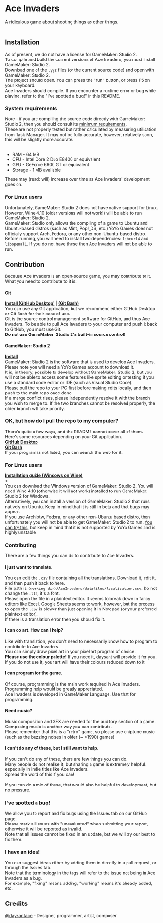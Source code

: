 # Ace Invaders
A ridiculous game about shooting things as other things.<br>
<br>

## Installation
As of present, we do not have a license for GameMaker: Studio 2.<br>
To compile and build the current versions of Ace Invaders, you must install GameMaker: Studio 2.<br>
Download one of the `.yyz` files (or the current source code) and open with GameMaker: Studio 2.<br>
The project should open. You can press the "run" button, or press F5 on your keyboard.<br>
Ace Invaders should compile. If you encounter a runtime error or bug while playing, refer to the "I've spotted a bug!" in this README.
### System requirements
Note - if you are compiling the source code directly with GameMaker: Studio 2, then you should consult its [minimum requirements](https://help.yoyogames.com/hc/en-us/articles/360002406417-Technical-Setup-Info#System%20Requirements).<br>
These are not properly tested but rather calculated by measuring utilisation from Task Manager. It may not be fully accurate, however, relatively soon, this will be slightly more accurate.<br>
<br>
* RAM - 64 MB
* CPU - Intel Core 2 Duo E8400 or equivalent
* GPU - GeForce 6600 GT or equivalent
* Storage - 1 MB avaliable

These may (read: will) increase over time as Ace Invaders' development goes on.<br>

### For Linux users
Unfortunately, GameMaker: Studio 2 does not have native support for Linux. However, Wine 4.10 (older versions will not work!) will be able to run GameMaker: Studio 2.<br>
GameMaker: Studio only allows the compiling of a game to Ubuntu and Ubuntu-based distros (such as Mint, Pop!_OS, etc.)
YoYo Games does not officially support Arch, Fedora, or any other non-Ubuntu-based distro.
Before running, you will need to install two dependencies: `libcurl4` and `libopenal1`. If you do not have these then Ace Invaders will not be able to run.
## Contribution
Because Ace Invaders is an open-source game, you may contribute to it. What you need to contribute to it is:
#### Git
[**Install (GitHub Desktop)**](https://desktop.github.com/) | [**(Git Bash)**](https://git-scm.com/downloads)<br>
You can use any Git application, but we recommend either GitHub Desktop or Git Bash for their ease of use.<br>
Git is the source control management software for GitHub, and thus Ace Invaders. To be able to pull Ace Invaders to your computer and push it back to GitHub, you must use Git.<br>
**Do not use GameMaker: Studio 2's built-in source control!**

#### GameMaker: Studio 2
[**Install**](https://accounts.yoyogames.com/downloads)<br>
GameMaker: Studio 2 is the software that is used to develop Ace Invaders.<br>
Please note you will need a YoYo Games account to download it.<br>
It is, in theory, possible to develop without GameMaker: Studio 2, but you will not be able to access some features like sprite editing or testing if you use a standard code editor or IDE (such as Visual Studio Code).
<br>
Please pull the repo to your PC first before making edits locally, and then push to the main repo once done.<br>
If a merge conflict rises, please independently resolve it with the branch you wish to merge to. If the two branches cannot be resolved properly, the older branch will take priority.<br>

### OK, but how do I pull the repo to my computer?
There's quite a few ways, and the README cannot cover all of them.<br>
Here's some resources depending on your Git application.<br>
[**GitHub Desktop**](https://docs.github.com/en/desktop/contributing-and-collaborating-using-github-desktop/adding-and-cloning-repositories/cloning-a-repository-from-github-to-github-desktop)<br>
[**Git Bash**](https://github.com/git-guides/git-clone)<br>
If your program is not listed, you can search the web for it.

### For Linux users
[**Installation guide (Windows on Wine)**](https://forum.gamemaker.io/index.php?threads/run-the-gms2-ide-on-ubuntu-19-04.64330/)<br>
<<br>
You can download the Windows version of GameMaker: Studio 2. You will need Wine 4.10 (otherwise it will not work) installed to run GameMaker: Studio 2 for Windows.<br>
Alternatively, you can install a version of GameMaker: Studio 2 that runs natively on Ubuntu. Keep in mind that it is still in beta and that bugs may appear.<br>
If you use Arch btw, Fedora, or any other non-Ubuntu based distro, then unfortunately you will not be able to get GameMaker: Studio 2 to run. [You can try this](https://forum.gamemaker.io/index.php?threads/running-gms2-beta-on-arch-linux-and-possibly-other-distros-too.88092/), but keep in mind that it is not supported by YoYo Games and is highly unstable.

### Contributing
There are a few things you can do to contribute to Ace Invaders.

#### I just want to translate.
You can edit the `.csv` file containing all the translations. Download it, edit it, and then push it back to here.<br>
File path is `(working dir)/AceInvaders/datafiles/localisation.csv`. Do not change the `.ttf`, it's a font.<br>
Please open the file in a plaintext editor. It seems to break down in fancy editors like Excel. Google Sheets seems to work, however, but the process to open the `.csv` is slower than just opening it in Notepad (or your preferred plaintext editor).<br>
If there is a translation error then you should fix it.

#### I can do art. How can I help?
Like with translation, you don't need to necessarily know how to program to contribute to Ace Invaders.<br>
You can simply draw pixel art in your pixel art program of choice.<br>
**Please use the colour palette!** If you need it, daysant will provide it for you.<br>
If you do not use it, your art will have their colours reduced down to it.

#### I can program for the game.
Of course, programming is the main work required in Ace Invaders.<br>
Programming help would be greatly appreciated.<br>
Ace Invaders is developed in GameMaker Language. Use that for programming.<br>

#### Need music?
Music composition and SFX are needed for the auditory section of a game.
Composing music is another way you can contribute.<br>
Please remember that this is a "retro" game, so please use chiptune music (such as the buzzing noises in older (~ <1990) games)

#### I can't do any of these, but I still want to help.
If you can't do any of these, there are few things you can do.<br>
Many people do not realise it, but sharing a game is extremely helpful, especially in indie titles like Ace Invaders.<br>
Spread the word of this if you can!<br>
<br>
If you can do a mix of these, that would also be helpful to development, but no pressure.

### I've spotted a bug!
We allow you to report and fix bugs using the Issues tab on our GitHub page.<br>
Please mark all issues with "unevaluated" when submitting your report, otherwise it will be reported as invalid.<br>
Note that all issues cannot be fixed in an update, but we will try our best to fix them.

### I have an idea!
You can suggest ideas either by adding them in directly in a pull request, or through the Issues tab.<br>
Note that the terminology in the tags will refer to the issue not being in Ace Invaders as a bug.<br>
For example, "fixing" means adding, "working" means it's already added, etc.<br>

## Credits
[@daysantace](https://github.com/daysantace) - Designer, programmer, artist, composer
